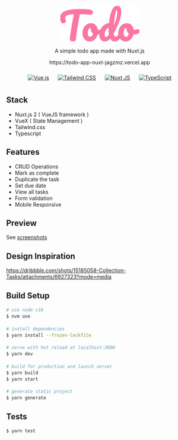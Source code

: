 <p align="center">
  <img src='./logo_todo.svg' />
</p>
<p align="center">
  A simple todo app made with Nuxt.js
</p>
<p align="center">
  https://todo-app-nuxt-jagzmz.vercel.app
</p>

<div align="center">  
<a href="https://vuejs.org/" target="_blank"><img style="margin: 10px" src="https://profilinator.rishav.dev/skills-assets/vuejs-original-wordmark.svg" alt="Vue.js" height="50" /></a>  
<a href="https://www.tailwindcss.com/" target="_blank"><img style="margin: 10px" src="https://profilinator.rishav.dev/skills-assets/tailwindcss.svg" alt="Tailwind CSS" height="50" /></a>  
  <a href="https://nuxtjs.org/" target="_blank"><img style="margin: 10px" src="https://profilinator.rishav.dev/skills-assets/nuxt.png" alt="Nuxt JS" height="50" /></a>  
<a href="https://www.typescriptlang.org/" target="_blank"><img style="margin: 10px" src="https://profilinator.rishav.dev/skills-assets/typescript-original.svg" alt="TypeScript" height="50" /></a>  
</div>

## Stack

- Nuxt.js 2 ( VueJS framework )
- VueX ( State Management )
- Tailwind.css
- Typescript

## Features

- CRUD Operations
- Mark as complete
- Duplicate the task
- Set due date
- View all tasks
- Form validation
- Mobile Responsive

## Preview

See [screenshots](./readme/screenshots.md)

## Design Inspiration

https://dribbble.com/shots/15185058-Collection-Tasks/attachments/6927323?mode=media

## Build Setup

```bash
# use node v16
$ nvm use

# install dependencies
$ yarn install --frozen-lockfile

# serve with hot reload at localhost:3000
$ yarn dev

# build for production and launch server
$ yarn build
$ yarn start

# generate static project
$ yarn generate
```

## Tests

```bash
$ yarn test
```
